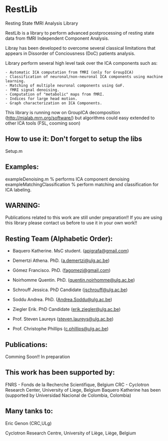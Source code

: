 RestLib
===========

Resting State fMRI Analysis Library

RestLib is a library to perform advanced postprocessing of resting state data from fMRI Independent Component Analysis.

Libray has been developed to overcome several classical limitations that appears in Dissorder of Conciousness (DoC) patients analysis.


Library perform several high level task over the ICA components such as:

	- Automatic ICA computation from fMRI (only for GroupICA)
	- Classification of neuronal/non-neuronal ICA components using machine learning.
	- Matching of multiple neuronal components using GoF.
	- fMRI signal denoising.
	- Computation of "metabolic" maps from fMRI.
	- Indices for large head motion.
	- Graph characterization on ICA Components.

This library is running now on GroupICA decomposition (http://mialab.mrn.org/software/) but algorithms could easy extended to other ICA
tools (FSL, cooming soon)


How to use it: Don't forget to setup the libs
--------------
Setup.m 


Examples:
--------

exampleDenoising.m % performs ICA component denoising
exampleMatchingClassification % perform matching and classification for ICA labeling.

WARNING:
--------

Publications related to this work are still under preparation!!
If you are using this library please contact us before to use it in your own work!!


Resting Team (Alphabetic Order):
--------------------------------

- Baquero Katherine. MsC student. (apigrafa@gmail.com)
- Demertzi Athena. PhD. (a.demertzi@ulg.ac.be)
- Gómez Francisco. PhD. (fagomezj@gmail.com)
- Noirhomme Quentin. PhD. (quentin.noirhomme@ulg.ac.be)
- Schrouff Jessica. PhD Candidate (jschrouff@ulg.ac.be)
- Soddu Andrea. PhD. (Andrea.Soddu@ulg.ac.be)
- Ziegler Erik. PhD Candidate (erik.ziegler@ulg.ac.be)

- Prof. Steven Laureys (steven.laureys@ulg.ac.be)
- Prof. Christophe Phillips (c.phillips@ulg.ac.be)


Publications:
-------------

Comming Soon!!
In preparation


This work has been supported by:
--------------------------------

FNRS - Fonds de la Recherche Scientifique, Belgium
CRC - Cyclotron Research Center, University of Liege, Belgium
Baquero Katherine has been (supported by Universidad Nacional de Colombia, Colombia)


Many tanks to:
--------------

Eric Genon (CRC,ULg)

Cyclotron Research Centre,
University of Liège, Liège,
Belgium
